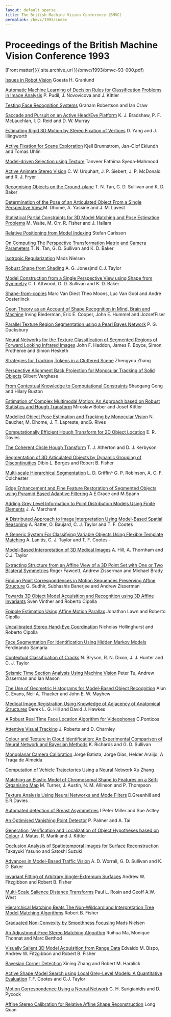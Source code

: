 ```yaml
---
layout: default_sparse
title: The British Machine Vision Conference (BMVC)
permalink: /bmvc/1993/index
---
```


# Proceedings of the British Machine Vision Conference 1993

[Front matter]({{ site.archive_url }}/bmvc/1993/bmvc-93-000.pdf)

[Issues in Robot Vision](bmvc-93-001.html)
Goesta H. Granlund

[Automatic Machine Learning of Decision Rules for Classification Problems in Image Analysis](bmvc-93-002.html)
P. Pudil, J. Novovicova and J. Kittler

[Testing Face Recognition Systems](bmvc-93-003.html)
Graham Robertson and Ian Craw

[Saccade and Pursuit on an Active Head/Eye Platform](bmvc-93-004.html)
K. J. Bradshaw, P. F. McLauchlan, I. D. Reid and D. W. Murray

[Estimating Rigid 3D Motion by Stereo Fixation of Vertices](bmvc-93-005.html)
D. Yang and J. Illingworth

[Active Fixation for Scene Exploration](bmvc-93-006.html)
Kjell Brunnstrom, Jan-Olof Eklundh and Tomas Uhlin

[Model-driven Selection using Texture](bmvc-93-007.html)
Tanveer Fathima Syeda-Mahmood

[Active Animate Stereo Vision](bmvc-93-008.html)
C. W. Urquhart, J. P. Siebert, J. P. McDonald and R. J. Fryer

[Recognising Objects on the Ground-plane](bmvc-93-009.html)
T. N. Tan, G. D. Sullivan and K. D. Baker

[Determination of the Pose of an Articulated Object From a Single Perspective View ](bmvc-93-010.html)
M. Dhome, A. Yassine and J. M. Lavest

[Statistical Partial Constraints for 3D Model Matching and Pose Estimation Problems](bmvc-93-011.html)
M. Waite, M. Orr, R. Fisher and J. Hallam

[Relative Positioning from Model Indexing](bmvc-93-012.html)
Stefan Carlsson

[On Computing The Perspective Transformation Matrix and Camera Parameters](bmvc-93-013.html)
T. N. Tan, G. D. Sullivan and K. D. Baker

[Isotropic Regularization](bmvc-93-014.html)
Mads Nielsen

[Robust Shape from Shading](bmvc-93-015.html)
A. G. Jonesjmd C.J. Taylor

[Model Construction from a Single Perspective View using Shape from Symmetry](bmvc-93-016.html)
C. I. Attwood, G. D. Sullivan and K. D. Baker

[Shape-from-copies](bmvc-93-017.html)
Marc Van Diest Theo Moons, Luc Van Gool and Andre Oosterlinck

[Geon Theory as an Account of Shape Recognition in Mind, Brain and Machine](bmvc-93-018.html)
Irving Biederman, Eric E. Cooper, John E. Hummel and JozsefFiser

[Parallel Texture Region Segmentation using a Pearl Bayes Network](bmvc-93-019.html)
P. G. Ducksbury

[Neural Networks for the Texture Classification of Segmented Regions of Forward Looking Infrared Images](bmvc-93-020.html)
John F. Haddon, James F. Boyce, Simon Protheroe and Simon Hesketh

[Strategies for Tracking Tokens in a Cluttered Scene](bmvc-93-021.html)
Zhengyou Zhang

[Perspective Alignment Back Projection for Monocular Tracking of Solid Objects](bmvc-93-022.html)
Gilbert Verghese

[From Contextual Knowledge to Computational Constraints](bmvc-93-023.html)
Shaogang Gong and Hilary Buxton

[Estimation of Complex Multimodal Motion: An Approach based on Robust Statistics and Hough Transform](bmvc-93-024.html)
Miroslaw Bober and Josef Kittler

[Modelled Object Pose Estimation and Tracking by Monocular Vision](bmvc-93-025.html)
N. Daucher, M. Dhome, J. T. Lapreste, andG. Rives

[Computationally Efficient Hough Transform for 2D Object Location](bmvc-93-026.html)
E. R. Davies

[The Coherent Circle Hough Transform](bmvc-93-027.html)
T. J. Atherton and D. J. Kerbyson

[Segmentation of 3D Articulated Objects by Dynamic Grouping of Discontinuities](bmvc-93-028.html)
Dibio L. Borges and Robert B. Fisher

[Multi-scale Hierarchical Segmentation](bmvc-93-029.html)
L. D. Griffin^ G. P. Robinson, A. C. F. Colchester

[Edge Enhancement and Fine Feature Restoration of Segmented Objects using Pyramid Based Adaptive Filtering](bmvc-93-030.html)
A.E.Grace and M.Spann

[Adding Grey Level Information to Point Distribution Models Using Finite Elements](bmvc-93-031.html)
J. A. Marchant

[A Distributed Approach to Image Interpretation Using Model-Based Spatial Reasoning](bmvc-93-032.html)
A. Ratter, O. Baujard, C. J. Taylor and T. F. Cootes

[A Generic System For Classifying Variable Objects Using Flexible Template Matching](bmvc-93-033.html)
A. Lanitis, C. J. Taylor and T. F. Cootes -

[Model-Based Interpretation of 3D Medical Images](bmvc-93-034.html)
A. Hill, A. Thornham and C.J. Taylor

[Extracting Structure from an Affine View of a 3D Point Set with One or Two Bilateral Symmetries](bmvc-93-035.html)
Roger Fawcett, Andrew Zisserman and Michael Brady

[Finding Point Correspondences in Motion Sequences Preserving Affine Structure](bmvc-93-036.html)
G. Sudhir, Subhashis Banerjee and Andrew Zisserman

[Towards 3D Object Model Acquisition and Recognition using 3D Affine Invariants](bmvc-93-037.html)
Sven Vinther and Roberto Cipolla

[Epipole Estimation Using Affine Motion Parallax](bmvc-93-038.html)
Jonathan Lawn and Roberto Cipolla

[Uncalibrated Stereo Hand-Eye Coordination](bmvc-93-039.html)
Nicholas Hollinghurst and Roberto Cipolla

[Face Segmentation For Identification Using Hidden Markov Models](bmvc-93-040.html)
Ferdinando Samaria

[Contextual Classification of Cracks](bmvc-93-041.html)
N. Bryson, R. N. Dixon, J. J. Hunter and C. J. Taylor

[Seismic Time Section Analysis Using Machine Vision](bmvc-93-042.html)
Peter Tu, Andrew Zisserman and Ian Mason

[The Use of Geometric Histograms for Model-Based Object Recognition](bmvc-93-043.html)
Alun C. Evans, Neil A. Thacker and John E. W. Mayhew

[Medical Image Registration Using Knowledge of Adjacency of Anatomical Structures](bmvc-93-044.html)
Derek L. G. Hill and David J. Hawkes

[A Robust Real Time Face Location Algorithm for Videophones](bmvc-93-045.html)
C.Ponticos

[Attentive Visual Tracking](bmvc-93-046.html)
J. Roberts and D. Charnley

[Colour and Texture in Cloud Identification: An Experimental Comparison of Neural Network and Bayesian Methods](bmvc-93-047.html)
K. Richards and G. D. Sullivan

[Monoplanar Camera Calibration](bmvc-93-048.html)
Jorge Batista, Jorge Dias, Helder Araiijo, A Traqa de Almeida

[Computation of Vehicle Trajectories Using a Neural Network](bmvc-93-049.html)
Xu Zhang

[Matching an Elastic Model of Chromosomal Shape to Features on a Self-Organising Map](bmvc-93-050.html)
M. Turner, J. Austin, N. M. Allinson and P. Thompson

[Texture Analysis Using Neural Networks and Mode Filters](bmvc-93-051.html)
D.Greenhill and E.R.Davies

[Automated detection of Breast Asymmetries](bmvc-93-052.html)
I Peter Miller and Sue Astley

[An Optimised Vanishing Point Detector](bmvc-93-053.html)
P. Palmer and A. Tai

[Generation, Verification and Localization of Object Hypotheses based on Colour](bmvc-93-054.html)
J. Matas, R. Marik and J. Kittler

[Occlusion Analysis of Spatiotemporal Images for Surface Reconstruction](bmvc-93-055.html)
Takayuki Yasuno and Satoshi Suzuki

[Advances in Model-Based Traffic Vision](bmvc-93-056.html)
A. D. Worrall, G. D. Sullivan and K. D. Baker

[Invariant Fitting of Arbitrary Single-Extremum Surfaces](bmvc-93-057.html)
Andrew W. Fitzgibbon and Robert B. Fisher

[Multi-Scale Salience Distance Transforms](bmvc-93-058.html)
Paul L. Rosin and Geoff A.W. West

[Hierarchical Matching Beats The Non-Wildcard and Interpretation Tree Model Matching Algorithms](bmvc-93-059.html)
Robert B. Fisher

[Graduated Non-Convexity by Smoothness Focusing](bmvc-93-060.html)
Mads Nielsen

[An Adjustment-Free Stereo Matching Algorithm](bmvc-93-061.html)
Ruihua Ma, Monique Thonnat and Marc Berthod

[Visually Salient 3D Model Acquisition from Range Data](bmvc-93-062.html)
Edvaldo M. Bispo, Andrew W. Fitzgibbon and Robert B. Fisher

[Bayesian Corner Detection](bmvc-93-063.html)
Xining Zhang and Robert M. Haralick

[Active Shape Model Search using Local Grey-Level Models: A Quantitative Evaluation](bmvc-93-064.html)
T.F. Cootes and C.J. Taylor

[Motion Correspondence Using a Neural Network](bmvc-93-065.html)
G. H. Sarigianidis and D. Pycock

[Affine Stereo Calibration for Relative Affine Shape Reconstruction](bmvc-93-066.html)
Long Quan
